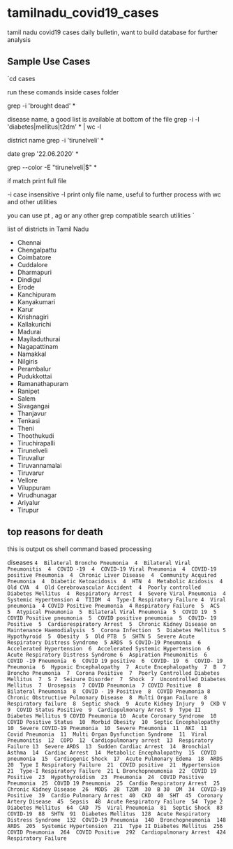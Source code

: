 # tamilnadu_covid19_cases
tamil nadu covid19 cases daily bulletin, want to build database for further analysis








## Sample Use Cases

`cd cases

run these comands inside cases folder

grep -i 'brought dead' *


disease name, a good list is available at bottom of the file
grep -i -l 'diabetes\|mellitus\|t2dm' * | wc -l


district name
grep -i 'tirunelveli' *


date
grep '22.06.2020' *


grep --color -E "tirunelveli|$" * 

if match print full file


-i case insensitive
-l print only file name, useful to further process with wc and other utilities

you can use pt , ag or any other grep compatible search utilities
`




list of districts in Tamil Nadu

- Chennai 
- Chengalpattu
- Coimbatore 
- Cuddalore 
- Dharmapuri 
- Dindigul 
- Erode 
- Kanchipuram 
- Kanyakumari 
- Karur 
- Krishnagiri 
- Kallakurichi 
- Madurai 
- Mayiladuthurai 
- Nagapattinam 
- Namakkal 
- Nilgiris
- Perambalur 
- Pudukkottai 
- Ramanathapuram 
- Ranipet
- Salem 
- Sivagangai 
- Thanjavur 
- Tenkasi
- Theni 
- Thoothukudi 
- Tiruchirapalli 
- Tirunelveli 
- Tiruvallur 
- Tiruvannamalai 
- Tiruvarur 
- Vellore 
- Viluppuram 
- Virudhunagar 
- Ariyalur 
- Tirupur 



## top reasons for death

this is output os shell command based processing

diseases
`
   4  Bilateral Broncho Pneumonia 
   4  Bilateral Viral Pneumonitis 
   4  COVID -19 
   4  COVID-19 Viral Pneumonia 
   4  COVID-19 positive Pneumonia 
   4  Chronic Liver Disease 
   4  Community Acquired Pneumonia 
   4  Diabetic Ketoacidosis 
   4  HTN 
   4  Metabolic Acidosis 
   4  Old CVA 
   4  Old Cerebrovascular Accident 
   4  Poorly controlled Diabetes Mellitus 
   4  Respiratory Arrest 
   4  Severe Viral Pneumonia 
   4  Systemic Hypertension
   4  TIIDM 
   4  Type-I Respiratory Failure
   4  Viral pneumonia 
   4 COVID Positive Pneumonia 
   4 Respiratory Failure 
   5  ACS 
   5  Atypical Pneumonia 
   5  Bilateral Viral Pneumonia 
   5  COVID 19 
   5  COVID Positive pneumonia 
   5  COVID positive pneumonia 
   5  COVID- 19 Positive 
   5  Cardiorespiratory Arrest 
   5  Chronic Kidney Disease on Maintenance Haemodialysis 
   5  Corona Infection 
   5  Diabetes Mellitus
   5  Hypothyroid 
   5  Obesity 
   5  Old PTB 
   5  SHTN
   5  Severe Acute Respiratory Distress Syndrome 
   5 ARDS 
   5 COVID-19 Pneumonia 
   6  Accelerated Hypertension 
   6  Accelerated Systemic Hypertension 
   6  Acute Respiratory Distress Syndrome
   6  Aspiration Pneumonitis 
   6  COVID -19 Pneumonia 
   6  COVID 19 positive 
   6  COVID- 19 
   6  COVID- 19 Pneumonia 
   6  Hypoxic Encephalopathy 
   7  Acute Encephalopathy 
   7  B 
   7  Broncho Pneumonia 
   7  Corona Positive 
   7  Poorly Controlled Diabetes Mellitus 
   7  S
   7  Seizure Disorder 
   7  Shock 
   7  Uncontrolled Diabetes Mellitus 
   7  Urosepsis 
   7 COVID Pneumonia 
   7 COVID Positive 
   8  Bilateral Pneumonia 
   8  COVID - 19 Positive 
   8  COVID Pneumonia
   8  Chronic Obstructive Pulmonary Disease 
   8  Multi Organ Failure 
   8  Respiratory failure 
   8  Septic shock 
   9  Acute Kidney Injury 
   9  CKD V 
   9  COVID Status Positive 
   9  Cardiopulmonary Arrest
   9  Type II Diabetes Mellitus
   9 COVID Pneumonia
  10  Acute Coronary Syndrome 
  10  COVID Positive Status 
  10  Morbid Obesity 
  10  Septic Encephalopathy 
  10  Severe COVID-19 Pneumonia 
  10  Severe Pneumonia 
  11  AKI 
  11  Covid Pneumonia 
  11  Multi Organ Dysfunction Syndrome 
  11  Viral Pneumonitis 
  12  COPD 
  12  Cardiopulmonary arrest 
  13  Respiratory Failure
  13  Severe ARDS 
  13  Sudden Cardiac Arrest 
  14  Bronchial Asthma 
  14  Cardiac Arrest 
  14  Metabolic Encephalopathy 
  15  COVID pneumonia 
  15  Cardiogenic Shock 
  17  Acute Pulmonary Edema 
  18  ARDS
  20  Type I Respiratory Failure 
  21  COVID positive 
  21  Hypertension 
  21  Type-I Respiratory Failure 
  21 L Bronchopneumonia 
  22  COVID 19 Positive 
  23  Hypothyroidism 
  23  Pneumonia 
  24  COVID Positive Pneumonia 
  25  COVID 19 Pneumonia 
  25  Cardio Respiratory Arrest 
  25  Chronic Kidney Disease 
  26  MODS 
  28  T2DM 
  30  B
  30  DM 
  34  COVID-19 Positive 
  39  Cardio Pulmonary Arrest 
  40  CKD 
  40  SHT 
  45  Coronary Artery Disease 
  45  Sepsis 
  48  Acute Respiratory Failure 
  54  Type 2 Diabetes Mellitus 
  64  CAD 
  75  Viral Pneumonia 
  81  Septic Shock 
  83  COVID-19 
  88  SHTN 
  91  Diabetes Mellitus 
 128  Acute Respiratory Distress Syndrome 
 132  COVID-19 Pneumonia 
 140  Bronchopneumonia 
 148  ARDS 
 205  Systemic Hypertension 
 211  Type II Diabetes Mellitus 
 256  COVID Pneumonia 
 264  COVID Positive 
 292  Cardiopulmonary Arrest 
 424  Respiratory Failure 
`
